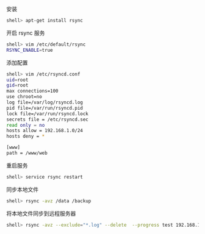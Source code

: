 安装

```sh
shell> apt-get install rsync
```

开启 rsync 服务 

```sh
shell> vim /etc/default/rsync
RSYNC_ENABLE=true
```

添加配置

```sh
shell> vim /etc/rsyncd.conf 
uid=root
gid=root
max connections=100
use chroot=no
log file=/var/log/rsyncd.log
pid file=/var/run/rsyncd.pid
lock file=/var/run/rsyncd.lock
secrets file = /etc/rsyncd.sec
read only = no
hosts allow = 192.168.1.0/24
hosts deny = *

[www]
path = /www/web
```

重启服务

```sh
shell> service rsync restart
```

同步本地文件

```sh
shell> rsync -avz /data /backup
```

将本地文件同步到远程服务器

```sh
shell> rsync -avz --exclude="*.log" --delete  --progress test 192.168.1.2::www
```

